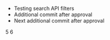 - Testing search API filters
- Additional commit after approval
- Next additional commit after approval

5
6
